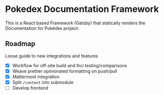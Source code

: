 # Pokedex Documentation Framework

This is a React based Framework (Gatsby) that statically renders the Documentation for Pokédex project.

## Roadmap

Loose guide to new integrations and features

- [x] Workflow for off-site build and lhci testing/comparisons
- [x] Weave prettier opinionated formatting on push/pull
- [x] Mattermost integration
- [x] Split `/content` into submodule
- [ ] Develop frontend